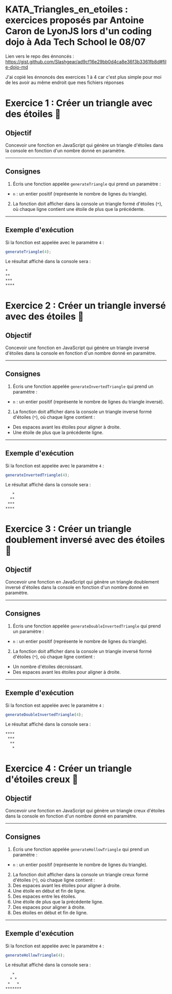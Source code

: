 # KATA_Triangles_en_etoiles : exercices proposés par Antoine Caron de LyonJS lors d'un coding dojo à Ada Tech School le 08/07

Lien vers le repo des énnoncés : https://gist.github.com/Slashgear/ad9cf16e29bb0d4ca8e36f3b3361fb8d#file-dojo-md

J'ai copié les énnoncés des exercices 1 à 4 car c'est plus simple pour moi de les avoir au même endroit que mes fichiers réponses

# Exercice 1 : Créer un triangle avec des étoiles 🌟

## Objectif

Concevoir une fonction en JavaScript qui génère un triangle d'étoiles dans la console en fonction d'un nombre donné en paramètre.

---

## Consignes

1. Écris une fonction appelée `generateTriangle` qui prend un paramètre :

- `n` : un entier positif (représente le nombre de lignes du triangle).

2. La fonction doit afficher dans la console un triangle formé d'étoiles (`*`), où chaque ligne contient une étoile de plus que la précédente.

---

## Exemple d'exécution

Si la fonction est appelée avec le paramètre `4` :

```javascript
generateTriangle(4);
```

Le résultat affiché dans la console sera :

```txt
*
**
***
****
```

# Exercice 2 : Créer un triangle inversé avec des étoiles 🌟

## Objectif

Concevoir une fonction en JavaScript qui génère un triangle inversé d'étoiles dans la console en fonction d'un nombre donné en paramètre.

---

## Consignes

1. Écris une fonction appelée `generateInvertedTriangle` qui prend un paramètre :

- `n` : un entier positif (représente le nombre de lignes du triangle inversé).

2. La fonction doit afficher dans la console un triangle inversé formé d'étoiles (`*`), où chaque ligne contient :

- Des espaces avant les étoiles pour aligner à droite.
- Une étoile de plus que la précédente ligne.

---

## Exemple d'exécution

Si la fonction est appelée avec le paramètre `4` :

```javascript
generateInvertedTriangle(4);
```

Le résultat affiché dans la console sera :

```txt
   *
  **
 ***
****
```

# Exercice 3 : Créer un triangle doublement inversé avec des étoiles 🌟

## Objectif

Concevoir une fonction en JavaScript qui génère un triangle doublement inversé d'étoiles dans la console en fonction d'un nombre donné en paramètre.

---

## Consignes

1. Écris une fonction appelée `generateDoubleInvertedTriangle` qui prend un paramètre :

- `n` : un entier positif (représente le nombre de lignes du triangle).

2. La fonction doit afficher dans la console un triangle inversé formé d'étoiles (`*`), où chaque ligne contient :

- Un nombre d'étoiles décroissant.
- Des espaces avant les étoiles pour aligner à droite.

---

## Exemple d'exécution

Si la fonction est appelée avec le paramètre `4` :

```javascript
generateDoubleInvertedTriangle(4);
```

Le résultat affiché dans la console sera :

```txt
****
 ***
  **
   *
```

# Exercice 4 : Créer un triangle d'étoiles creux 🌟

## Objectif

Concevoir une fonction en JavaScript qui génère un triangle creux d'étoiles dans la console en fonction d'un nombre donné en paramètre.

---

## Consignes

1. Écris une fonction appelée `generateHollowTriangle` qui prend un paramètre :

- `n` : un entier positif (représente le nombre de lignes du triangle).

2. La fonction doit afficher dans la console un triangle creux formé d'étoiles (`*`), où chaque ligne contient :
3. Des espaces avant les étoiles pour aligner à droite.
4. Une étoile en début et fin de ligne.
5. Des espaces entre les étoiles.
6. Une étoile de plus que la précédente ligne.
7. Des espaces pour aligner à droite.
8. Des étoiles en début et fin de ligne.

---

## Exemple d'exécution

Si la fonction est appelée avec le paramètre `4` :

```javascript
generateHollowTriangle(4);
```

Le résultat affiché dans la console sera :

```txt
   *
  * *
 *   *
*******
```
